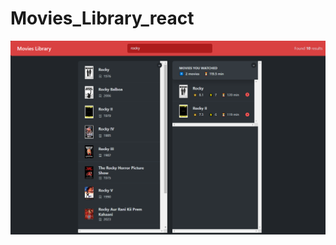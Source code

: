 # Movies_Library_react

![App Screenshot](https://github.com/Igor-Puscikowski/Movies_Library_react/blob/main/moviesIMG.png)
